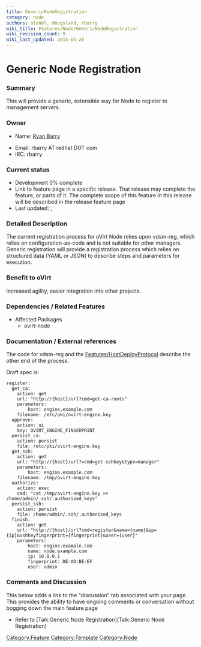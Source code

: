 ```yaml
---
title: GenericNodeRegistration
category: node
authors: alonbl, dougsland, rbarry
wiki_title: Features/Node/GenericNodeRegistration
wiki_revision_count: 9
wiki_last_updated: 2015-05-20
---
```


# Generic Node Registration

### Summary

This will provide a generic, extensible way for Node to register to management servers.

### Owner

*   Name: [ Ryan Barry](User:rbarry)

<!-- -->

*   Email: rbarry AT redhat DOT com
*   IRC: rbarry

### Current status

*   Development 0% complete
*   Link to feature page in a specific release. That release may complete the feature, or parts of it. The complete scope of this feature in this release will be described in the release feature page
*   Last updated: ,

### Detailed Description

The current registration process for oVirt Node relies upon vdsm-reg, which relies on configuration-as-code and is not suitable for other managers. Generic registration will provide a registration process which relies on structured data (YAML or JSON) to describe steps and parameters for execution.

### Benefit to oVirt

Increased agility, easier integration into other projects.

### Dependencies / Related Features

*   Affected Packages
    -   ovirt-node

### Documentation / External references

The code for vdsm-reg and the [Features/HostDeployProtocol](Features/HostDeployProtocol) describe the other end of the process.

Draft spec is:

    register:
      get_ca:
        action: get
        url: "http://{host}/url?cmd=get-ca-roots"
        parameters:
            host: engine.example.com
        filename: /etc/pki/ovirt-engine.key
      approve:
        action: ui
        key: OVIRT_ENGINE_FINGERPRINT
      persist_ca:
        action: persist
        file: /etc/pki/ovirt-engine.key
      get_ssh:
        action: get
        url: "http://{host}/url?=cmd=get-sshkey&type=manager"
        parameters:
            host: engine.example.com
        filename: /tmp/ovirt-engine.key
      authorize:
        action: exec
        cmd: "cat /tmp/ovirt-engine.key >> /home/admin/.ssh/.authorized_keys"
      persist_ssh:
        action: persist
        file: /home/admin/.ssh/.authorized_keys
      finish:
        action: get
        url: "http://{host}/url?cmd=register&name={name}&ip={ip}&sshkeyfingerprint={fingerprint}&user={user}"
        parameters:
            host: engine.example.com
            name: node.example.com
            ip: 10.0.0.1
            fingerprint: DE:AD:BE:EF
            user: admin

### Comments and Discussion

This below adds a link to the "discussion" tab associated with your page. This provides the ability to have ongoing comments or conversation without bogging down the main feature page

*   Refer to [Talk:Generic Node Registration](Talk:Generic Node Registration)

<Category:Feature> <Category:Template> <Category:Node>
